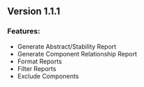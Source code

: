 ## Version 1.1.1

### Features:
* Generate Abstract/Stability Report
* Generate Component Relationship Report
* Format Reports 
* Filter Reports 
* Exclude Components
